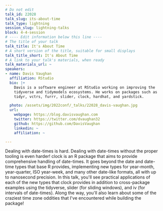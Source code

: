 ```yaml
---
# Do not edit
talk_id: 22028
talk_slug: its-about-time
talk_type: lightning
session_slug: lightning-talks
block: 4-4-session
# ---- Edit information below this line ----
# The title of your talk
talk_title: It's About Time
# A short version of the title, suitable for small displays
talk_title_short: It's About Time
# A link to your talk's materials, when ready
talk_materials_url: ~
speakers:
- name: Davis Vaughan
  affiliation: RStudio
  bio: |+
    Davis is a software engineer at RStudio working on improving the
    tidyverse and tidymodels ecosystems. He works on packages such as
    tidyr, vctrs, furrr, slider, clock, hardhat, and yardstick.

  photo: /assets/img/2022conf/_talks/22028_davis-vaughan.jpg
  url:
    webpage: https://blog.davisvaughan.com
    twitter: https://twitter.com/dvaughan32
    github: https://github.com/DavisVaughan
    linkedin: ~
    affiliation: ~

---
```


<!-- ABSTRACT ----
Please write abstract below. You may use simple markdown (links, code style, bold, italics)
-->

Dealing with date-times is hard. Dealing with date-times without the proper
tooling is even harder! clock is an R package that aims to provide comprehensive
handling of date-times. It goes beyond the date and date-time types that base
R provides, implementing new types for year-month, year-quarter, ISO year-week,
and many other date-like formats, all with up to nanosecond precision. In this
talk, you'll see practical applications of each of the new types that clock
provides in addition to cross-package examples using the tidyverse, slider (for
sliding windows), and iv (for intervals of date-times). Along the way, you'll
also learn about some of the craziest time zone oddities that I've encountered
while building the package!
